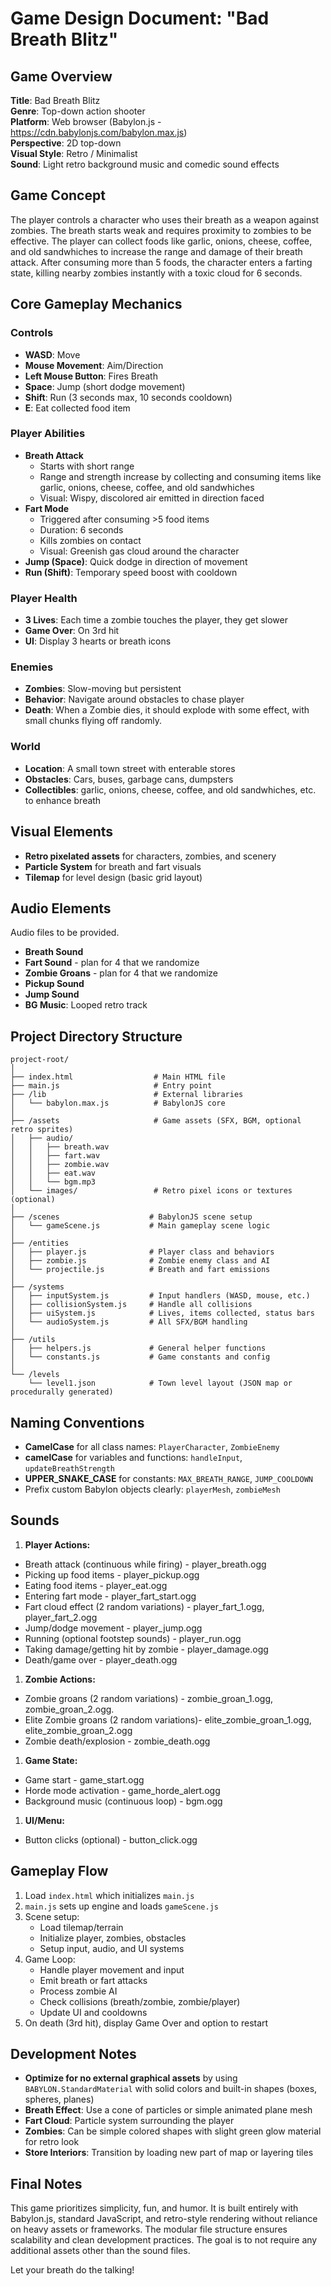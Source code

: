 # Game Design Document: "Bad Breath Blitz"

## Game Overview
**Title**: Bad Breath Blitz  
**Genre**: Top-down action shooter  
**Platform**: Web browser (Babylon.js - https://cdn.babylonjs.com/babylon.max.js)  
**Perspective**: 2D top-down  
**Visual Style**: Retro / Minimalist  
**Sound**: Light retro background music and comedic sound effects

## Game Concept
The player controls a character who uses their breath as a weapon against zombies. The breath starts weak and requires proximity to zombies to be effective. The player can collect foods like garlic, onions, cheese, coffee, and old sandwhiches to increase the range and damage of their breath attack. After consuming more than 5 foods, the character enters a farting state, killing nearby zombies instantly with a toxic cloud for 6 seconds.

## Core Gameplay Mechanics
### Controls
- **WASD**: Move
- **Mouse Movement**: Aim/Direction
- **Left Mouse Button**: Fires Breath
- **Space**: Jump (short dodge movement)
- **Shift**: Run (3 seconds max, 10 seconds cooldown)
- **E**: Eat collected food item

### Player Abilities
- **Breath Attack**
  - Starts with short range
  - Range and strength increase by collecting and consuming items like garlic, onions, cheese, coffee, and old sandwhiches
  - Visual: Wispy, discolored air emitted in direction faced
- **Fart Mode**
  - Triggered after consuming >5 food items
  - Duration: 6 seconds
  - Kills zombies on contact
  - Visual: Greenish gas cloud around the character
- **Jump (Space)**: Quick dodge in direction of movement
- **Run (Shift)**: Temporary speed boost with cooldown

### Player Health
- **3 Lives**: Each time a zombie touches the player, they get slower
- **Game Over**: On 3rd hit
- **UI**: Display 3 hearts or breath icons

### Enemies
- **Zombies**: Slow-moving but persistent
- **Behavior**: Navigate around obstacles to chase player
- **Death**: When a Zombie dies, it should explode with some effect, with small chunks flying off randomly.

### World
- **Location**: A small town street with enterable stores
- **Obstacles**: Cars, buses, garbage cans, dumpsters
- **Collectibles**: garlic, onions, cheese, coffee, and old sandwhiches, etc. to enhance breath

## Visual Elements
- **Retro pixelated assets** for characters, zombies, and scenery
- **Particle System** for breath and fart visuals
- **Tilemap** for level design (basic grid layout)

## Audio Elements
Audio files to be provided.
- **Breath Sound**
- **Fart Sound** - plan for 4 that we randomize
- **Zombie Groans** - plan for 4 that we randomize
- **Pickup Sound**
- **Jump Sound**
- **BG Music**: Looped retro track

## Project Directory Structure
```
project-root/
│
├── index.html                  # Main HTML file
├── main.js                     # Entry point
├── /lib                        # External libraries
│   └── babylon.max.js          # BabylonJS core
│
├── /assets                     # Game assets (SFX, BGM, optional retro sprites)
│   ├── audio/
│   │   ├── breath.wav
│   │   ├── fart.wav
│   │   ├── zombie.wav
│   │   ├── eat.wav
│   │   └── bgm.mp3
│   └── images/                 # Retro pixel icons or textures (optional)
│
├── /scenes                    # BabylonJS scene setup
│   └── gameScene.js           # Main gameplay scene logic
│
├── /entities
│   ├── player.js              # Player class and behaviors
│   ├── zombie.js              # Zombie enemy class and AI
│   └── projectile.js          # Breath and fart emissions
│
├── /systems
│   ├── inputSystem.js         # Input handlers (WASD, mouse, etc.)
│   ├── collisionSystem.js     # Handle all collisions
│   ├── uiSystem.js            # Lives, items collected, status bars
│   └── audioSystem.js         # All SFX/BGM handling
│
├── /utils
│   ├── helpers.js             # General helper functions
│   └── constants.js           # Game constants and config
│
└── /levels
    └── level1.json            # Town level layout (JSON map or procedurally generated)
```

## Naming Conventions
- **CamelCase** for all class names: `PlayerCharacter`, `ZombieEnemy`
- **camelCase** for variables and functions: `handleInput`, `updateBreathStrength`
- **UPPER_SNAKE_CASE** for constants: `MAX_BREATH_RANGE`, `JUMP_COOLDOWN`
- Prefix custom Babylon objects clearly: `playerMesh`, `zombieMesh`

## Sounds
1. **Player Actions:**
- Breath attack (continuous while firing) - player_breath.ogg
- Picking up food items - player_pickup.ogg
- Eating food items - player_eat.ogg
- Entering fart mode - player_fart_start.ogg
- Fart cloud effect (2 random variations) - player_fart_1.ogg, player_fart_2.ogg
- Jump/dodge movement - player_jump.ogg
- Running (optional footstep sounds)  - player_run.ogg
- Taking damage/getting hit by zombie - player_damage.ogg
- Death/game over - player_death.ogg
1. **Zombie Actions:**
- Zombie groans (2 random variations) - zombie_groan_1.ogg, zombie_groan_2.ogg.
- Elite Zombie groans (2 random variations)- elite_zombie_groan_1.ogg, elite_zombie_groan_2.ogg
- Zombie death/explosion - zombie_death.ogg
1. **Game State:**
- Game start - game_start.ogg
- Horde mode activation - game_horde_alert.ogg
- Background music (continuous loop) - bgm.ogg
1. **UI/Menu:**
- Button clicks (optional) - button_click.ogg

## Gameplay Flow
1. Load `index.html` which initializes `main.js`
2. `main.js` sets up engine and loads `gameScene.js`
3. Scene setup:
   - Load tilemap/terrain
   - Initialize player, zombies, obstacles
   - Setup input, audio, and UI systems
4. Game Loop:
   - Handle player movement and input
   - Emit breath or fart attacks
   - Process zombie AI
   - Check collisions (breath/zombie, zombie/player)
   - Update UI and cooldowns
5. On death (3rd hit), display Game Over and option to restart

## Development Notes
- **Optimize for no external graphical assets** by using `BABYLON.StandardMaterial` with solid colors and built-in shapes (boxes, spheres, planes)
- **Breath Effect**: Use a cone of particles or simple animated plane mesh
- **Fart Cloud**: Particle system surrounding the player
- **Zombies**: Can be simple colored shapes with slight green glow material for retro look
- **Store Interiors**: Transition by loading new part of map or layering tiles

## Final Notes
This game prioritizes simplicity, fun, and humor. It is built entirely with Babylon.js, standard JavaScript, and retro-style rendering without reliance on heavy assets or frameworks. The modular file structure ensures scalability and clean development practices. The goal is to not require any additional assets other than the sound files.

Let your breath do the talking!